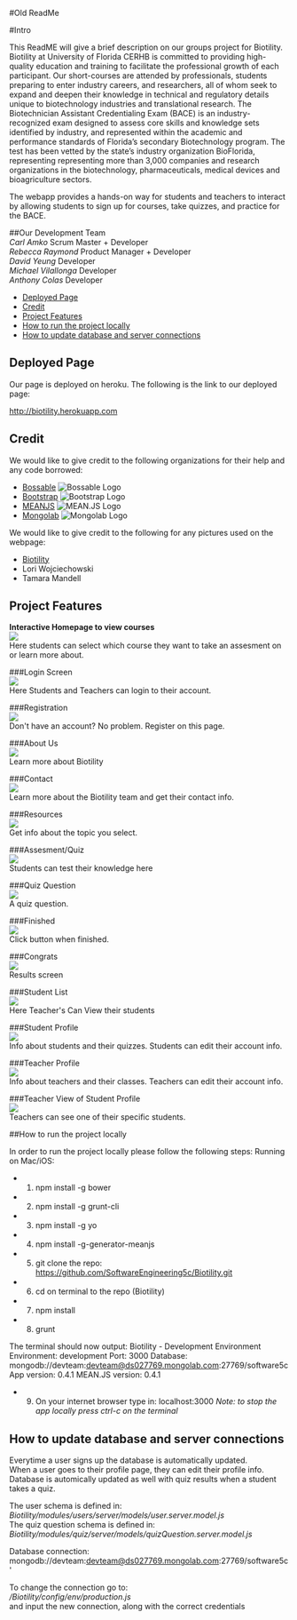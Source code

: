 #Old ReadMe

#Intro

This ReadME will give a brief description on our groups project for Biotility. 
Biotility at University of Florida CERHB is committed to providing high-quality education and training to facilitate the professional growth of each participant. Our short-courses are attended by professionals, students preparing to enter industry careers, and researchers, all of whom seek to expand and deepen their knowledge in technical and regulatory details unique to biotechnology industries and translational research. The Biotechnician Assistant Credentialing Exam (BACE) is an industry-recognized exam designed to assess core skills and knowledge sets identified by industry, and represented within the academic and performance standards of Florida’s secondary Biotechnology program. The test has been vetted by the state’s industry organization BioFlorida, representing representing more than 3,000 companies and research organizations in the biotechnology, pharmaceuticals, medical devices and bioagriculture sectors. 


The webapp provides a hands-on way for students and teachers to interact by allowing students to sign up for courses, take quizzes, and practice for the BACE.   

##Our Development Team  
*Carl Amko* Scrum Master + Developer  
*Rebecca Raymond* Product Manager + Developer  
*David Yeung* Developer  
*Michael Vilallonga* Developer  
*Anthony Colas* Developer  




* [Deployed Page](#deployed-page)
* [Credit](#credit)
* [Project Features](#project-features)
* [How to run the project locally](#how-to-run-the-project-locally)
* [How to update database and server connections](#how-to-update-database-and-server-connections)


## Deployed Page  

Our page is deployed on heroku. The following is the link to our deployed page:  

http://biotility.herokuapp.com

## Credit  

We would like to give credit to the following organizations for their help and any code borrowed:  

- [Bossable](http://www.bossable.com)
![Bossable Logo](http://www.bossable.com/wp-content/uploads/2014/09/bossable-logo.jpg)
- [Bootstrap](http://getbootstrap.com)
![Bootstrap Logo](http://www.w3schools.com/bootstrap/bs.png)
- [MEANJS](http://meanjs.org)
![MEAN.JS Logo](http://meanjs.org/img/logo-small.png)
- [Mongolab](https://mongolab.com)
![Mongolab Logo](https://s3.amazonaws.com/awsmp-logos/MongoLab-Logo-OnWhite.jpg)

We would like to give credit to the following for any pictures used on the webpage:  

- [Biotility](http://biotility.research.ufl.edu)
- Lori Wojciechowski
- Tamara Mandell



## Project Features     
**Interactive Homepage to view courses**  
![](imgs/homepage.png)  
Here students can select which course they want to take an assesment on or learn more about.  
     
    

###Login Screen      
![](imgs/login.png)  
Here Students and Teachers can login to their account.
       

###Registration          
![](imgs/register.png)  
Don't have an account? No problem. Register on this page.
      
     
###About Us         
![](imgs/aboutus.png)  
Learn more about Biotility
     

###Contact     
![](imgs/contact.png)  
Learn more about the Biotility team and get their contact info.
     

###Resources     
![](imgs/resources.png)  
Get info about the topic you select.
     

###Assesment/Quiz     
![](imgs/startquiz.png)  
Students can test their knowledge here
     

###Quiz Question     
![](imgs/quizquestion.png)     
A quiz question.

###Finished        
![](imgs/quizfinished.png)  
Click button when finished.
     
###Congrats     
![](imgs/congratulations.png)  
Results screen  
     
###Student List     
![](imgs/studentlist.png)     
Here Teacher's Can View their students
     

###Student Profile     
![](imgs/studentprofile.png)  
Info about students and their quizzes. Students can edit their account info.     
     

###Teacher Profile     
![](imgs/teacherprofile.png)      
Info about teachers and their classes. Teachers can edit their account info.     
     

###Teacher View of Student Profile     
![](imgs/studentteacher.png)  
Teachers can see one of their specific students.
     

##How to run the project locally  
     
In order to run the project locally please follow the following steps:
Running on Mac/iOS:
- 1. npm install -g bower
- 2. npm install -g grunt-cli
- 3. npm install -g yo
- 4. npm install -g-generator-meanjs
- 5. git clone the repo: https://github.com/SoftwareEngineering5c/Biotility.git
- 6. cd on terminal to the repo (Biotility)
- 7. npm install 
- 8. grunt
     
The terminal should now output:
 Biotility - Development Environment
    Environment:			development
    Port:				3000
    Database:				mongodb://devteam:devteam@ds027769.mongolab.com:27769/software5c
    App version:			0.4.1
    MEAN.JS version:			0.4.1
     
-  9. On your internet browser type in: localhost:3000 
 *Note: to stop the app locally press ctrl-c on the terminal*
     
         
## How to update database and server connections  
Everytime a user signs up the database is automatically updated.  
When a user goes to their profile page, they can edit their profile info.  
Database is automically updated as well with quiz results when a student takes a quiz.  
     
The user schema is defined in:  
*Biotility/modules/users/server/models/user.server.model.js*  
The quiz question schema is defined in:  
*Biotility/modules/quiz/server/models/quizQuestion.server.model.js*  
     
Database connection:   
mongodb://devteam:devteam@ds027769.mongolab.com:27769/software5c'  
      
To change the connection go to:  
*/Biotility/config/env/production.js*  
and input the new connection, along with the correct credentials  
     






